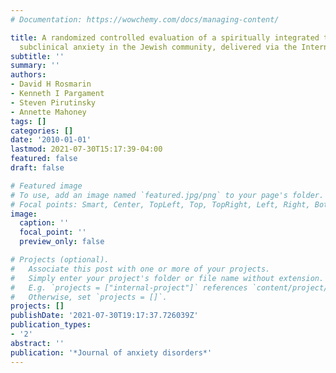 ```yaml
---
# Documentation: https://wowchemy.com/docs/managing-content/

title: A randomized controlled evaluation of a spiritually integrated treatment for
  subclinical anxiety in the Jewish community, delivered via the Internet
subtitle: ''
summary: ''
authors:
- David H Rosmarin
- Kenneth I Pargament
- Steven Pirutinsky
- Annette Mahoney
tags: []
categories: []
date: '2010-01-01'
lastmod: 2021-07-30T15:17:39-04:00
featured: false
draft: false

# Featured image
# To use, add an image named `featured.jpg/png` to your page's folder.
# Focal points: Smart, Center, TopLeft, Top, TopRight, Left, Right, BottomLeft, Bottom, BottomRight.
image:
  caption: ''
  focal_point: ''
  preview_only: false

# Projects (optional).
#   Associate this post with one or more of your projects.
#   Simply enter your project's folder or file name without extension.
#   E.g. `projects = ["internal-project"]` references `content/project/deep-learning/index.md`.
#   Otherwise, set `projects = []`.
projects: []
publishDate: '2021-07-30T19:17:37.726039Z'
publication_types:
- '2'
abstract: ''
publication: '*Journal of anxiety disorders*'
---
```

